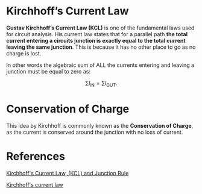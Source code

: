 # Kirchhoff’s Current Law

**Gustav Kirchhoff’s Current Law (KCL)** is one of the fundamental laws used for circuit analysis. His current law states that for a parallel path **the total current entering a circuits junction is exactly equal to the total current leaving the same junction**. This is because it has no other place to go as no charge is lost.

In other words the algebraic sum of ALL the currents entering and leaving a junction must be equal to zero as:

$$\sum I_{\text{IN}} = \sum I_{\text{OUT}}.$$

# Conservation of Charge

This idea by Kirchhoff is commonly known as the **Conservation of Charge**, as the current is conserved around the junction with no loss of current.

# References

[Kirchhoff's Current Law, (KCL) and Junction Rule](https://www.electronics-tutorials.ws/dccircuits/kirchhoffs-current-law.html)

[Kirchhoff's current law](https://www.khanacademy.org/video/ee-kirchhoffs-current-law)